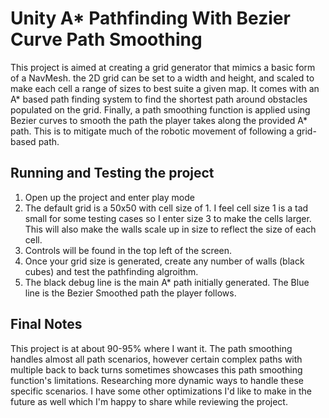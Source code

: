 # Unity A* Pathfinding With Bezier Curve Path Smoothing
This project is aimed at creating a grid generator that mimics a basic form of a NavMesh. the 2D grid can be set to a width and height, and scaled to make each cell a range of sizes to best suite a given map. It comes with an A* based path finding system to find the shortest path around obstacles populated on the grid. Finally, a path smoothing function is applied using Bezier curves to smooth the path the player takes along the provided A* path. This is to mitigate much of the robotic movement of following a grid-based path. 

## Running and Testing the project
1. Open up the project and enter play mode
2. The default grid is a 50x50 with cell size of 1. I feel cell size 1 is a tad small for some testing cases so I enter size 3 to make the cells larger. This will also make the walls scale up in size to reflect the size of each cell.
3. Controls will be found in the top left of the screen.
4. Once your grid size is generated, create any number of walls (black cubes) and test the pathfinding algroithm.
5. The black debug line is the main A* path initially generated. The Blue line is the Bezier Smoothed path the player follows.

## Final Notes
This project is at about 90-95% where I want it. The path smoothing handles almost all path scenarios, however certain complex paths with multiple back to back turns sometimes showcases this path smoothing function's limitations. Researching more dynamic ways to handle these specific scenarios. I have some other optimizations I'd like to make in the future as well which I'm happy to share while reviewing the project.
